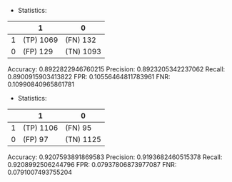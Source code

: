 * Statistics: 

|          |    1     |    0     |
|----------|----------|----------|
|    1     |(TP) 1069 | (FN) 132 |
|    0     | (FP) 129 |(TN) 1093 |
Accuracy: 0.8922822946760215
Precision: 0.8923205342237062
Recall: 0.8900915903413822
FPR: 0.10556464811783961
FNR: 0.10990840965861781
* Statistics: 

|          |    1     |    0     |
|----------|----------|----------|
|    1     |(TP) 1106 | (FN) 95  |
|    0     | (FP) 97  |(TN) 1125 |
Accuracy: 0.9207593891869583
Precision: 0.9193682460515378
Recall: 0.9208992506244796
FPR: 0.07937806873977087
FNR: 0.0791007493755204
